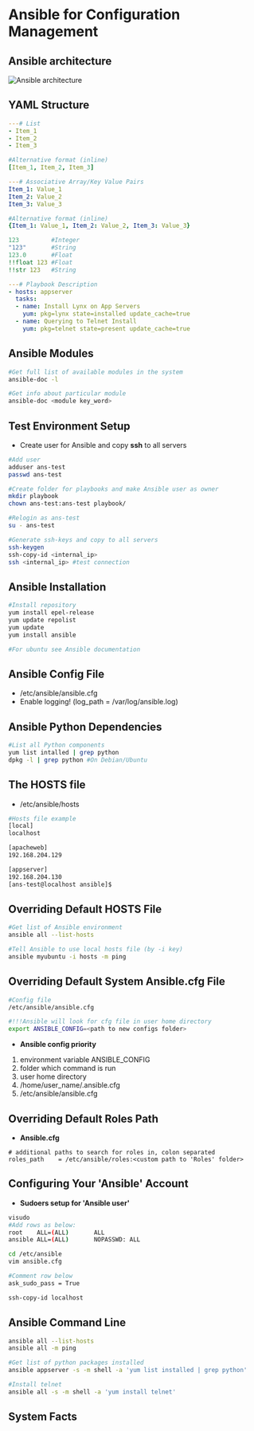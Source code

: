 # Ansible for Configuration Management

## Ansible architecture

![Ansible architecture](https://github.com/OlegPlatonenko/net-sys-administration/blob/master/linux/images/ansible_fig.png)

## YAML Structure

```yaml
---# List
- Item_1
- Item_2
- Item_3

#Alternative format (inline)
[Item_1, Item_2, Item_3]
```

```yaml
---# Associative Array/Key Value Pairs
Item_1: Value_1
Item_2: Value_2
Item_3: Value_3

#Alternative format (inline)
{Item_1: Value_1, Item_2: Value_2, Item_3: Value_3}
```

```yaml
123         #Integer
"123"       #String
123.0       #Float
!!float 123 #Float
!!str 123   #String
```

```yaml
---# Playbook Description
- hosts: appserver
  tasks:
  - name: Install Lynx on App Servers
    yum: pkg=lynx state=installed update_cache=true
  - name: Querying to Telnet Install
    yum: pkg=telnet state=present update_cache=true
```

## Ansible Modules

```bash
#Get full list of available modules in the system
ansible-doc -l

#Get info about particular module
ansible-doc <module key_word>
```

## Test Environment Setup

- Create user for Ansible and copy **ssh** to all servers

```bash
#Add user
adduser ans-test
passwd ans-test

#Create folder for playbooks and make Ansible user as owner
mkdir playbook
chown ans-test:ans-test playbook/

#Relogin as ans-test
su - ans-test

#Generate ssh-keys and copy to all servers
ssh-keygen
ssh-copy-id <internal_ip>
ssh <internal_ip> #test connection
```

## Ansible Installation

```bash
#Install repository
yum install epel-release
yum update repolist
yum update
yum install ansible

#For ubuntu see Ansible documentation
```

## Ansible Config File

- /etc/ansible/ansible.cfg
- Enable logging! (log_path = /var/log/ansible.log)

## Ansible Python Dependencies

```bash
#List all Python components
yum list intalled | grep python
dpkg -l | grep python #On Debian/Ubuntu
```

## The HOSTS file

- /etc/ansible/hosts

```bash
#Hosts file example
[local]
localhost

[apacheweb]
192.168.204.129

[appserver]
192.168.204.130
[ans-test@localhost ansible]$
```

## Overriding Default HOSTS File

```bash
#Get list of Ansible environment
ansible all --list-hosts

#Tell Ansible to use local hosts file (by -i key)
ansible myubuntu -i hosts -m ping
```

## Overriding Default System Ansible.cfg File

```bash
#Config file
/etc/ansible/ansible.cfg

#!!!Ansible will look for cfg file in user home directory
export ANSIBLE_CONFIG=<path to new configs folder>
```

- **Ansible config priority**

1. environment variable ANSIBLE_CONFIG
2. folder which command is run
3. user home directory
4. /home/user_name/.ansible.cfg
5. /etc/ansible/ansible.cfg

## Overriding Default Roles Path

- **Ansible.cfg**
```
# additional paths to search for roles in, colon separated
roles_path    = /etc/ansible/roles:<custom path to 'Roles' folder>
```

## Configuring Your 'Ansible' Account

- **Sudoers setup for 'Ansible user'**
```bash
visudo 
#Add rows as below:
root    ALL=(ALL)       ALL
ansible ALL=(ALL)       NOPASSWD: ALL
```
```bash
cd /etc/ansible
vim ansible.cfg

#Comment row below
ask_sudo_pass = True
```
```bash
ssh-copy-id localhost
```

## Ansible Command Line

```bash
ansible all --list-hosts
ansible all -m ping

#Get list of python packages installed
ansible appserver -s -m shell -a 'yum list installed | grep python'

#Install telnet
ansible all -s -m shell -a 'yum install telnet'
```

## System Facts



